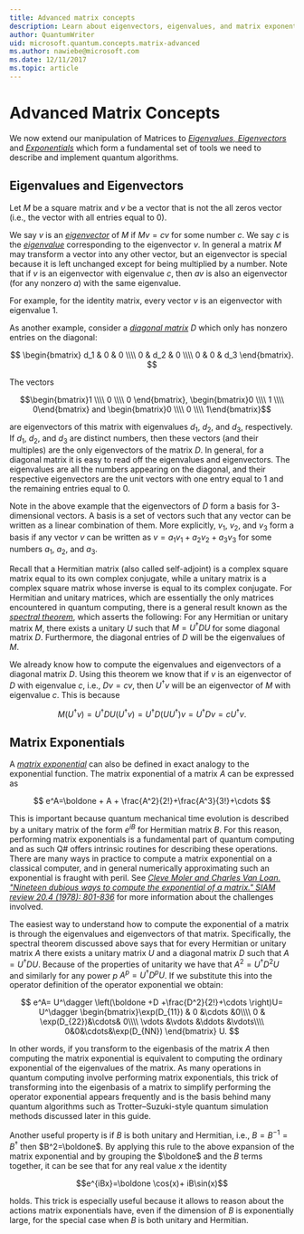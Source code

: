 ```yaml
---
title: Advanced matrix concepts
description: Learn about eigenvectors, eigenvalues, and matrix exponentials, the fundamental tools used to describe and simulate quantum algorithms. 
author: QuantumWriter
uid: microsoft.quantum.concepts.matrix-advanced
ms.author: nawiebe@microsoft.com
ms.date: 12/11/2017
ms.topic: article
---
```

# Advanced Matrix Concepts #

We now extend our manipulation of Matrices to [*Eigenvalues, Eigenvectors*](https://en.wikipedia.org/wiki/Eigenvalues_and_eigenvectors) and [*Exponentials*](https://en.wikipedia.org/wiki/Matrix_exponential) which form a fundamental set of tools we need to describe and implement quantum algorithms.

## Eigenvalues and Eigenvectors ##

Let $M$ be a square matrix and $v$ be a vector that is not the all zeros vector (i.e., the vector with all entries equal to $0$).

We say $v$ is an [*eigenvector*](https://en.wikipedia.org/wiki/Eigenvalues_and_eigenvectors) of  $M$ if $Mv = cv$ for some number $c$. We say $c$ is the [*eigenvalue*](https://en.wikipedia.org/wiki/Eigenvalues_and_eigenvectors) corresponding to the eigenvector $v$. In general a matrix $M$ may transform a vector into any other vector, but an eigenvector is special because it is left unchanged except for being multiplied by a number. Note that if $v$ is an eigenvector with eigenvalue $c$, then $av$ is also an eigenvector (for any nonzero $a$) with the same eigenvalue.

For example, for the identity matrix, every vector $v$ is an eigenvector with eigenvalue $1$.

As another example, consider a [*diagonal matrix*](https://en.wikipedia.org/wiki/Diagonal_matrix) $D$ which only has nonzero entries on the diagonal:

$$
\begin{bmatrix}
d_1 & 0 & 0 \\\\ 0 & d_2 & 0 \\\\ 0 & 0 & d_3
\end{bmatrix}.
$$

The vectors

$$\begin{bmatrix}1 \\\\ 0 \\\\ 0 \end{bmatrix}, \begin{bmatrix}0 \\\\ 1 \\\\ 0\end{bmatrix} and \begin{bmatrix}0 \\\\ 0 \\\\ 1\end{bmatrix}$$

are eigenvectors of this matrix with eigenvalues  $d_1$, $d_2$, and $d_3$, respectively. If $d_1$, $d_2$, and $d_3$ are distinct numbers, then these vectors (and their multiples) are the only eigenvectors of the matrix $D$. In general, for a diagonal matrix it is easy to read off the eigenvalues and eigenvectors. The eigenvalues are all the numbers appearing on the diagonal, and their respective eigenvectors are the unit vectors with one entry equal to $1$ and the remaining entries equal to $0$.

Note in the above example that the eigenvectors of $D$ form a basis for $3$-dimensional vectors. A basis is a set of vectors such that any vector can be written as a linear combination of them. More explicitly, $v_1$, $v_2$, and $v_3$ form a basis if any vector $v$ can be written as $v=a_1 v_1 + a_2 v_2 + a_3 v_3$ for some numbers $a_1$, $a_2$, and $a_3$.

Recall that a Hermitian matrix (also called self-adjoint) is a complex square matrix equal to its own complex conjugate, while a unitary matrix is a complex square matrix whose inverse is equal to its complex conjugate.
For Hermitian and unitary matrices, which are essentially the only matrices encountered in quantum computing, there is a general result known as the [*spectral theorem*](https://en.wikipedia.org/wiki/Spectral_theorem), which asserts the following: For any Hermitian or unitary matrix $M$, there exists a unitary $U$ such that $M=U^\dagger D U$ for some diagonal matrix $D$. Furthermore, the diagonal entries of $D$ will be the eigenvalues of $M$.

We already know how to compute the eigenvalues and eigenvectors of a diagonal matrix $D$. Using this theorem we know that if $v$ is an eigenvector of $D$ with eigenvalue $c$, i.e., $Dv = cv$, then $U^\dagger v$ will be an eigenvector of $M$ with eigenvalue $c$. This is because

$$M(U^\dagger v) = U^\dagger D U  (U^\dagger v) =U^\dagger D (U  U^\dagger) v = U^\dagger D v = c U^\dagger v.$$

## Matrix Exponentials
A [*matrix exponential*](https://en.wikipedia.org/wiki/Matrix_exponential) can also be defined in exact analogy to the exponential function.  The matrix exponential of a matrix $A$ can be expressed as

$$
e^A=\boldone + A + \frac{A^2}{2!}+\frac{A^3}{3!}+\cdots
$$

This is important because quantum mechanical time evolution is described by a unitary matrix of the form $e^{iB}$ for Hermitian matrix $B$.  For this reason, performing matrix exponentials is a fundamental part of quantum computing and as such Q# offers intrinsic routines for describing these operations.
There are many ways in practice to compute a matrix exponential on a classical computer, and in general numerically approximating such an exponential is fraught with peril.  See [*Cleve Moler and Charles Van Loan. "Nineteen dubious ways to compute the exponential of a matrix." SIAM review 20.4 (1978): 801-836*](https://doi.org/10.1137/S00361445024180) for more information about the challenges involved.

The easiest way to understand how to compute the exponential of a matrix is through the eigenvalues and eigenvectors of that matrix.  Specifically, the spectral theorem discussed above says that for every Hermitian or unitary matrix $A$ there exists a unitary matrix $U$ and a diagonal matrix $D$ such that $A=U^\dagger D U$.  Because of the properties of unitarity we have that $A^2 = U^\dagger D^2 U$ and similarly for any power $p$ $A^p = U^\dagger D^p U$.  If we substitute this into the operator definition of the operator exponential we obtain:

$$
e^A= U^\dagger \left(\boldone +D +\frac{D^2}{2!}+\cdots \right)U= U^\dagger \begin{bmatrix}\exp(D_{11}) & 0 &\cdots &0\\\\ 0 & \exp(D_{22})&\cdots& 0\\\\ \vdots &\vdots &\ddots &\vdots\\\\ 0&0&\cdots&\exp(D_{NN}) \end{bmatrix} U.
$$

In other words, if you transform to the eigenbasis of the matrix $A$ then computing the matrix exponential is equivalent to computing the ordinary exponential of the eigenvalues of the matrix.  As many operations in quantum computing involve performing matrix exponentials, this trick of transforming into the eigenbasis of a matrix to simplify performing the operator exponential appears frequently and is the basis behind many quantum algorithms such as Trotter–Suzuki-style quantum simulation methods discussed later in this guide.

Another useful property is if $B$ is both unitary and Hermitian, i.e., $B=B^{-1}=B^\dagger$ then $B^2=\boldone$. By applying this rule to the above expansion of the matrix exponential and by grouping the $\boldone$ and the $B$ terms together, it can be see that for any real value $x$ the identity

$$e^{iBx}=\boldone \cos(x)+ iB\sin(x)$$


holds. This trick is especially useful because it allows to reason about the actions matrix exponentials have, even if the dimension of $B$ is exponentially large, for the special case when $B$ is both unitary and Hermitian.
